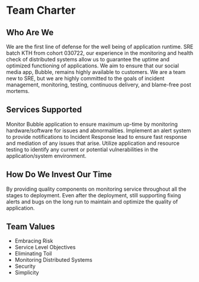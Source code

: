 # Team Charter
## Who Are We
We are the first line of defense for the well being of application runtime. SRE batch KTH from cohort 030722, our experience in the monitoring and health check of distributed systems allow us to guarantee the uptime and optimized functioning of applications. We aim to ensure that our social media app, Bubble, remains highly available to customers. We are a team new to SRE, but we are highly committed to the goals of incident management, monitoring, testing, continuous delivery, and blame-free post mortems.
## Services Supported
Monitor Bubble application to ensure maximum up-time by monitoring hardware/software for issues and abnormalities. Implement an alert system to provide notifications to Incident Response lead to ensure fast response and mediation of any issues that arise. Utilize application and resource testing to identify any current or potential vulnerabilities in the application/system environment.
## How Do We Invest Our Time
By providing quality components on monitoring service throughout all the stages to deployment. Even after the deployment, still supporting fixing alerts and bugs on the long run to maintain and optimize the quality of application. 
## Team Values
- Embracing Risk 
- Service Level Objectives
- Eliminating Toil
- Monitoring Distributed Systems
- Security
- Simplicity
